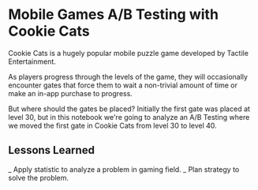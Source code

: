 
# Mobile Games A/B Testing with Cookie Cats

Cookie Cats is a hugely popular mobile puzzle game developed by Tactile Entertainment.

As players progress through the levels of the game, they will occasionally encounter gates that force them to wait a non-trivial amount of time or make an in-app purchase to progress. 

But where should the gates be placed? Initially the first gate was placed at level 30, but in this notebook we're going to analyze an A/B Testing where we moved the first gate in Cookie Cats from level 30 to level 40. 

## Lessons Learned

_ Apply statistic to analyze a problem in gaming field.
_ Plan strategy to solve the problem.